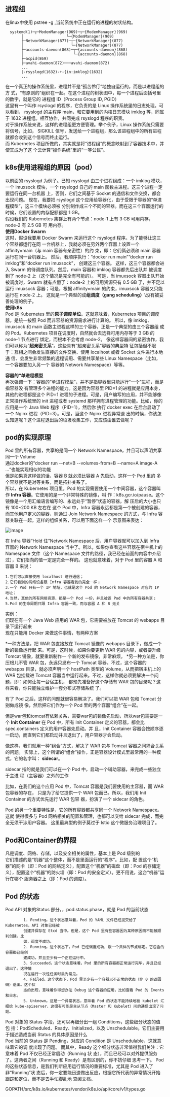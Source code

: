 ## 进程组 ##  
在linux中使用  pstree -g  ,当前系统中正在运行的进程的树状结构。  


      systemd(1)─┬─ModemManager(969)─┬─{ModemManager}(969)
           │                   └─{ModemManager}(969)
           ├─NetworkManager(877)─┬─{NetworkManager}(877)
           │                     └─{NetworkManager}(877)
           ├─accounts-daemon(868)─┬─{accounts-daemon}(868)
           │                      └─{accounts-daemon}(868)
           ├─acpid(869)
           ├─avahi-daemon(872)───avahi-daemon(872)
           ...
           |-rsyslogd(1632)-+-{in:imklog}(1632)  
           ...

在一个真正的操作系统里，进程并不是“孤苦伶仃”地独自运行的，而是以进程组的方
式，“有原则的”组织在一起。在这个进程的树状图中，每一个进程后面括号里的数字，就是它的
进程组 ID（Process Group ID, PGID）   
这里有一个叫作 rsyslogd 的程序，它负责的是 Linux 操作系统里的日志处理。可以看到，
rsyslogd 的主程序 main，和它要用到的内核日志模块 imklog 等，同属于 1632 进程组。相互协作，共同完成 rsyslogd 程序的职责。  
对于操作系统来说，这样的进程组更方便管理。举个例子，Linux 操作系统只需要将信号，比如，
SIGKILL 信号，发送给一个进程组，那么该进程组中的所有进程就都会收到这个信号而终止运行。  
而 Kubernetes 项目所做的，其实就是将“进程组”的概念映射到了容器技术中，并使其成为了这
个云计算“操作系统”里的“一等公民”。  

## k8s使用进程组的原因（pod） ##  
以前面的 rsyslogd 为例子。已知 rsyslogd 由三个进程组成：一个 imklog 模块，一个
imuxsock 模块，一个 rsyslogd 自己的 main 函数主进程。这三个进程一定要运行在同一台机器
上，否则，它们之间基于 Socket 的通信和文件交换，都会出现问题。
现在，我要把 rsyslogd 这个应用给容器化，由于受限于容器的“单进程模型”，这三个模块必须被
分别制作成三个不同的容器。而在这三个容器运行的时候，它们设置的内存配额都是 1 GB。  
假设我们的 Kubernetes 集群上有两个节点：node-1 上有 3 GB 可用内存，node-2 有 2.5 GB 可
用内存。  
**使用Docker Swarm**    
这时，假设我要用 Docker Swarm 来运行这个 rsyslogd 程序。为了能够让这三个容器都运行在同
一台机器上，我就必须在另外两个容器上设置一个 affinity=main（与 main 容器有亲密性）的约
束，即：它们俩必须和 main 容器运行在同一台机器上。
然后，我顺序执行：“docker run main”“docker run imklog”和“docker run imuxsock”，
创建这三个容器。
这样，这三个容器都会进入 Swarm 的待调度队列。然后，main 容器和 imklog 容器都先后出队并
被调度到了 node-2 上（这个情况是完全有可能的）。
可是，当 imuxsock 容器出队开始被调度时，Swarm 就有点懵了：node-2 上的可用资源只有 0.5
GB 了，并不足以运行 imuxsock 容器；可是，根据 affinity=main 的约束，imuxsock 容器又只能
运行在 node-2 上。
这就是一个典型的成**组调度（gang scheduling）**\没有被妥善处理的例子。   
**使用k8s**   
Pod 是 Kubernetes 里的**原子调度单位**。这就意味着，Kubernetes 项目的调度器，是统一按照 Pod 而非容器的资源需求进行计算的。
所以，像 imklog、imuxsock 和 main 函数主进程这样的三个容器，正是一个典型的由三个容器组
成的 Pod。Kubernetes 项目在调度时，自然就会去选择可用内存等于 3 GB 的 node-1 节点进行
绑定，而根本不会考虑 node-2。
像这样容器间的紧密协作，我们可以称为“**超亲密关系**”。这些具有“超亲密关系”容器的典型特
征包括但不限于：互相之间会发生直接的文件交换、使用 localhost 或者 Socket 文件进行本地通
信、会发生非常频繁的远程调用、需要共享某些 Linux Namespace（比如，一个容器要加入另一个
容器的 Network Namespace）等等。


**容器的“单进程模型**  
再次强调一下：容器的“单进程模型”，并不是指容器里只能运行“一个”进程，而是指容器没
有管理多个进程的能力。这是因为容器里 PID=1 的进程就是应用本身，其他的进程都是这个
PID=1 进程的子进程。可是，用户编写的应用，并不能够像正常操作系统里的 init 进程或者
systemd 那样拥有进程管理的功能。比如，你的应用是一个 Java Web 程序（PID=1），然后你
执行 docker exec 在后台启动了一个 Nginx 进程（PID=3）。可是，当这个 Nginx 进程异常退
出的时候，你该怎么知道呢？这个进程退出后的垃圾收集工作，又应该由谁去做呢？   


## pod的实现原理 ##  
Pod 里的所有容器，共享的是同一个 Network Namespace，并且可以声明共享同一个
Volume  
通过docker的“docker run --net=B --volumes-from=B --name=A image-A ...“也能实现相似的功能  
但是如果真这样做的话，容器 B 就必须比容器 A 先启动，这样一个 Pod 里的
多个容器就不是对等关系，而是拓扑关系了。  
所以，在 Kubernetes 项目里，Pod 的实现需要使用一个中间容器，这个容器叫作 **Infra 容器**。它使用的是一个非常特殊的镜像，叫
作：k8s.gcr.io/pause。这个镜像是一个用汇编语言编写的、永远处于“暂停”状态的容器，解
压后的大小也只有 100~200 KB 左右在
这个 Pod 中，Infra 容器永远都是第一个被创建的容器，而其他用户定义的容器，则通过 Join
Network Namespace 的方式，与 Infra 容器关联在一起。这样的组织关系，可以用下面这样一个
示意图来表达：  



![image](https://user-images.githubusercontent.com/20179983/141642196-b9f970b8-eb43-49c9-91ae-8ac7a3b88cf2.png)

在 Infra 容器“Hold 住”Network Namespace 后，用户容器就可以加入到 Infra 容器的
Network Namespace 当中了。所以，如果你查看这些容器在宿主机上的 Namespace 文件（这个
Namespace 文件的路径，我已经在前面的内容中介绍过），它们指向的值一定是完全一样的。
这也就意味着，对于 Pod 里的容器 A 和容器 B 来说：
    
    1.它们可以直接使用 localhost 进行通信；
    2.它们看到的网络设备跟 Infra 容器看到的完全一样；
    3.一个 Pod 只有一个 IP 地址，也就是这个 Pod 的 Network Namespace 对应的 IP 地址；
    4.当然，其他的所有网络资源，都是一个 Pod 一份，并且被该 Pod 中的所有容器共享；
    5.Pod 的生命周期只跟 Infra 容器一致，而与容器 A 和 B 无关  

实例：  
们现在有一个 Java Web 应用的 WAR 包，它需要被放在 Tomcat 的 webapps 目录下运行起来  
现在只能用 Docker 来做这件事情，有两种方案  

  *一种方法是，把 WAR 包直接放在 Tomcat 镜像的 webapps 目录下，做成一个新的镜像运行起
  来。可是，这时候，如果你要更新 WAR 包的内容，或者要升级 Tomcat 镜像，就要重新制作一
  个新的发布镜像，非常麻烦。
  *另一种方法是，你压根儿不管 WAR 包，永远只发布一个 Tomcat 容器。不过，这个容器的
  webapps 目录，就必须声明一个 hostPath 类型的 Volume，从而把宿主机上的 WAR 包挂载进
  Tomcat 容器当中运行起来。不过，这样你就必须要解决一个问题，即：如何让每一台宿主机，
  都预先准备好这个存储有 WAR 包的目录呢？这样来看，你只能独立维护一套分布式存储系统
  了。  
  
  有了 Pod 之后，这样的问题就很容易解决了。我们可以把 WAR 包和 Tomcat 分别做成镜
像，然后把它们作为一个 Pod 里的两个容器“组合”在一起。  

但是war包和tomcat有依赖关系，需要war包的镜像先启动，所以war包需要是一个  **Init Container** 
在 Pod 中，所有 Init Container 定义的容器，都会比 spec.containers 定义的用户容器先启动。并
且，Init Container 容器会按顺序逐一启动，而直到它们都启动并且退出了，用户容器才会启动。  

像这样，我们就用一种“组合”方式，解决了 WAR 包与 Tomcat 容器之间耦合关系的问题。
实际上，这个所谓的“组合”操作，正是容器设计模式里最常用的一种模式，它的名字叫：
**sidecar**。  

sidecar 指的就是我们可以在一个 Pod 中，启动一个辅助容器，来完成一些独立于主进
程（主容器）之外的工作  

比如，在我们的这个应用 Pod 中，Tomcat 容器是我们要使用的主容器，而 WAR 包容器的存在，
只是为了给它提供一个 WAR 包而已。所以，我们用 Init Container 的方式优先运行 WAR 包容
器，扮演了一个 sidecar 的角色。  

Pod 的另一个重要特性是，它的所有容器都共享同一个 Network Namespace。这就
使得很多与 Pod 网络相关的配置和管理，也都可以交给 sidecar 完成，而完全无须干涉用户容器。
这里最典型的例子莫过于 Istio 这个微服务治理项目了。  



## Pod和Container的界限 ##  
凡是调度、网络、存储，以及安全相关的属性，基本上是 Pod 级别的  
它们描述的是“机器”这个整体，而不是里面运行的“程序”。比如，配
置这个“机器”的网卡（即：Pod 的网络定义），配置这个“机器”的磁盘（即：Pod 的存储定
义），配置这个“机器”的防火墙（即：Pod 的安全定义）。更不用说，这台“机器”运行在哪个
服务器之上（即：Pod 的调度）。  


## Pod 的状态 ##  
 Pod API 对象的Status 部分，，pod.status.phase，就是 Pod 的当前状态  
            
            1. Pending。这个状态意味着，Pod 的 YAML 文件已经提交给了 Kubernetes，API 对象已经被
            创建并保存在 Etcd 当中。但是，这个 Pod 里有些容器因为某种原因而不能被顺利创建。比
            如，调度不成功。
            2. Running。这个状态下，Pod 已经调度成功，跟一个具体的节点绑定。它包含的容器都已经创
            建成功，并且至少有一个正在运行中。
            3. Succeeded。这个状态意味着，Pod 里的所有容器都正常运行完毕，并且已经退出了。这种情
            况在运行一次性任务时最为常见。
            4. Failed。这个状态下，Pod 里至少有一个容器以不正常的状态（非 0 的返回码）退出。这个状
            态的出现，意味着你得想办法 Debug 这个容器的应用，比如查看 Pod 的 Events 和日志。
            5. Unknown。这是一个异常状态，意味着 Pod 的状态不能持续地被 kubelet 汇报给 kube-apiserver，这很有可能是主从节点（Master 和 Kubelet）间的通信出现了问题。
 Pod 对象的 Status 字段，还可以再细分出一组 Conditions，这些细分状态的值包
括：PodScheduled、Ready、Initialized，以及 Unschedulable。它们主要用于描述造成当前
Status 的具体原因是什么   
Pod 当前的 Status 是 Pending，对应的 Condition 是 Unschedulable，这就意味着它的调
度出现了问题。
而其中，Ready 这个细分状态非常值得我们关注：它意味着 Pod 不仅已经正常启动（Running 状
态），而且已经可以对外提供服务了。这两者之间（Running 和 Ready）是有区别的，你不妨仔细
思考一下。
Pod 的这些状态信息，是我们判断应用运行情况的重要标准，尤其是 Pod 进入了非“Running”状
态后，你一定要能迅速做出反应，根据它所代表的异常情况开始跟踪和定位，而不是去手忙脚乱地
查阅文档。   

GOPATH/src/k8s.io/kubernetes/vendor/k8s.io/api/core/v1/types.go  

 

